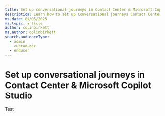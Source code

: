 ```yaml
---
title: Set up conversational journeys in Contact Center & Microsoft Copilot Studio 
description: Learn how to set up Conversational journeys Contact Center and Microsoft Copilot Studio in Dynamics 365 Customer Insights - Journeys.
ms.date: 05/05/2025
ms.topic: article
author: colinbirkett
ms.author: colinbirkett
search.audienceType: 
  - admin
  - customizer
  - enduser
---
```


# Set up conversational journeys in Contact Center & Microsoft Copilot Studio

Test